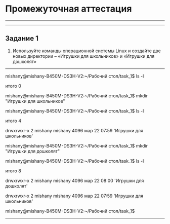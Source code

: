 # Промежуточная аттестация
___
___ 

## Задание 1

1)   Используйте команды операционной системы Linux и создайте две новых директории – «Игрушки для школьников» и «Игрушки для дошколят»

***
mishany@mishany-B450M-DS3H-V2:~/Рабочий стол/task_1$ ls -l

итого 0

mishany@mishany-B450M-DS3H-V2:~/Рабочий стол/task_1$ mkdir "Игрушки для школьников"

mishany@mishany-B450M-DS3H-V2:~/Рабочий стол/task_1$ ls -l

итого 4

drwxrwxr-x 2 mishany mishany 4096 мар 22 07:59 'Игрушки для школьников'

mishany@mishany-B450M-DS3H-V2:~/Рабочий стол/task_1$ mkdir "Игрушки для дошколят"

mishany@mishany-B450M-DS3H-V2:~/Рабочий стол/task_1$ ls -l

итого 8

drwxrwxr-x 2 mishany mishany 4096 мар 22 08:00 'Игрушки для дошколят'

drwxrwxr-x 2 mishany mishany 4096 мар 22 07:59 'Игрушки для школьников'

mishany@mishany-B450M-DS3H-V2:~/Рабочий стол/task_1$

***